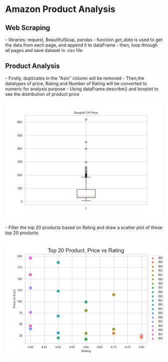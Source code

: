 # Amazon Product Analysis

<h2>Web Scraping</h2>
- libraries: request, BeautifulSoup, pandas
- function <i> get_data </i> is used to get the data from each page, and append it to dataFrame
- then, loop through all pages and save dataset in .csv file
<h2>Product Analysis</h2>
- Firstly, duplicates in the "Asin" column will be removed 
- Then,the datatypes of price, Rating and Number of Rating will be converted to numeric for analysis purpose
- Using dataFrame.describe() and boxplot to see the distribution of product price
<p align="center">
  <img src="boxplot.png">
</p>
- Filter the top 20 products based on Rating and draw a scatter plot of these top 20 products  
<p align="center">
  <img src="scatterplot.png">
</p>




